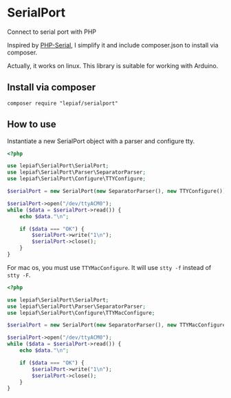 # SerialPort

Connect to serial port with PHP

Inspired by [PHP-Serial](https://github.com/Xowap/PHP-Serial), I simplify it and include composer.json to install via composer.

Actually, it works on linux. This library is suitable for working with Arduino. 

## Install via composer

```
composer require "lepiaf/serialport"
```

## How to use

Instantiate a new SerialPort object with a parser and configure tty.

```php
<?php

use lepiaf\SerialPort\SerialPort;
use lepiaf\SerialPort\Parser\SeparatorParser;
use lepiaf\SerialPort\Configure\TTYConfigure;

$serialPort = new SerialPort(new SeparatorParser(), new TTYConfigure());

$serialPort->open("/dev/ttyACM0");
while ($data = $serialPort->read()) {
    echo $data."\n";

    if ($data === "OK") {
        $serialPort->write("1\n");
        $serialPort->close();
    }
}
```

For mac os, you must use `TTYMacConfigure`. It will use `stty -f` instead of `stty -F`.

```php
<?php

use lepiaf\SerialPort\SerialPort;
use lepiaf\SerialPort\Parser\SeparatorParser;
use lepiaf\SerialPort\Configure\TTYMacConfigure;

$serialPort = new SerialPort(new SeparatorParser(), new TTYMacConfigure());

$serialPort->open("/dev/ttyACM0");
while ($data = $serialPort->read()) {
    echo $data."\n";

    if ($data === "OK") {
        $serialPort->write("1\n");
        $serialPort->close();
    }
}
```
